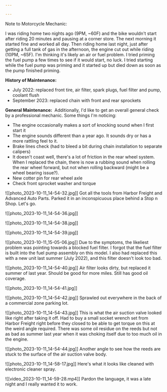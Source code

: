 ```yaml
---

---
```


Note to Motorcycle Mechanic: 

I was riding home two nights ago (9PM, ~60F) and the bike wouldn't start after riding 20 minutes and pausing at a corner store. The next morning it started fine and worked all day. Then riding home last night, just after getting a full tank of gas in the afternoon, the engine cut out while riding (10PM, ~65F). I'm thinking it's likely an air or fuel problem. I tried priming the fuel pump a few times to see if it would start, no luck. I tried starting while the fuel pump was priming and it started up but died down as soon as the pump finished priming. 

**History of Maintenance:** 
- July 2022: replaced front tire, air filter, spark plugs, fuel filter and pump, coolant flush 
- September 2023: replaced chain with front and rear sprockets 

**General Maintenance:** 
Additionally, I'd like to get an overall general check by a professional mechanic. Some things I'm noticing: 
- The engine occasionally makes a sort of knocking sound when I first start it
- The engine sounds different than a year ago. It sounds dry or has a more rattling feel to it. 
- Brake lines check (had to bleed a bit during chain installation to separate calipers) 
- It doesn't coast well, there's a lot of friction in the rear wheel system. When I replaced the chain, there is now a rubbing sound when rolling the rear wheel forward, but not when rolling backward (might be a wheel bearing issue?). 
- New cotter pin for rear wheel axle
- Check front sprocket washer and torque

![[photo_2023-10-11_14-54-32.jpg]]
Got all the tools from Harbor Freight and Advanced Auto Parts. Parked it in an inconspicuous place behind a Stop n Shop. Let's go. 

![[photo_2023-10-11_14-54-36.jpg]]

![[photo_2023-10-11_14-54-38.jpg]]

![[photo_2023-10-11_14-54-39.jpg]]

![[photo_2023-10-11_15-05-06.jpg]]
Due to the symptoms, the likeliest problem was pointing towards a blocked fuel filter. I forgot that the fuel filter is built into the fuel pump assembly on this model. I also had replaced this with a new unit last summer (July 2022), and this filter doesn't look too bad. 

![[photo_2023-10-11_14-54-40.jpg]]
Air filter looks dirty, but replaced it summer of last year. Should be good for more miles. Still has good oil coverage. 

![[photo_2023-10-11_14-54-41.jpg]]

![[photo_2023-10-11_14-54-42.jpg]]
Sprawled out everywhere in the back of a commercial zone parking lot. 

![[photo_2023-10-11_14-54-43.jpg]]
This is what the air suction valve looked like right after taking it off. Had to buy a small socket wrench set from Harbor Freight right before they closed to be able to get torque on this at the weird angle required. There was some oil residue on the reeds but not as bad as summer last year when it was choking itself due to too much oil in the engine. 

![[photo_2023-10-11_14-54-44.jpg]]
Another angle to see how the reeds are stuck to the surface of the air suction valve body. 

![[photo_2023-10-11_14-58-17.jpg]]
Here's what it looks like cleaned with electronic cleaner spray. 

![[video_2023-10-11_14-59-28.mp4]]
Pardon the language, it was a late night and I really wanted it to work. 
